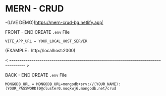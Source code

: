 # MERN - CRUD

-(LIVE DEMO)[https://mern-crud-bg.netlify.app]

FRONT - END
CREATE `.env` File

```
VITE_APP_URL = YOUR_LOCAL_HOST_SERVER
```
(EXAMPLE : http://localhost:2000)

< -------------------------------------------------------------------------------------- >

BACK - END
CREATE `.env` File

```
MONGODB_URL = MONGODB_URL=mongodb+srv://(YOUR_NAME):(YOUR_PASSWORD)0@cluster0.noqkwj6.mongodb.net/crud
```
